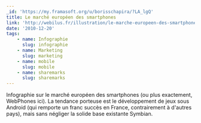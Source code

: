 ```yaml
---
_id: 'https://my.framasoft.org/u/borisschapira/?LA_lgQ'
title: Le marché européen des smartphones
link: 'http://webilus.fr/illustration/le-marche-europeen-des-smartphones'
date: '2010-12-20'
tags:
    - name: Infographie
      slug: infographie
    - name: Marketing
      slug: marketing
    - name: mobile
      slug: mobile
    - name: sharemarks
      slug: sharemarks
---
```


<div class="markdown"><p>Infographie sur le marché européen des smartphones (ou plus exactement, WebPhones ici). La tendance porteuse est le développement de jeux sous Android (qui remporte un franc succès en France, contrairement à d'autres pays), mais sans négliger la solide base existante Symbian.
</p></div>
